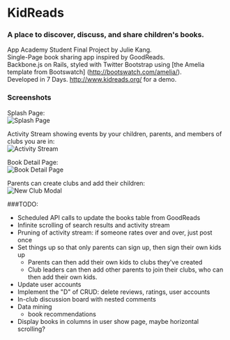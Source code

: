 # KidReads
### A place to discover, discuss, and share children's books.

App Academy Student Final Project by Julie Kang.   
Single-Page book sharing app inspired by GoodReads.   
Backbone.js on Rails, styled with Twitter Bootstrap using [the Amelia template from Bootswatch] (http://bootswatch.com/amelia/).    
Developed in 7 Days.
http://www.kidreads.org/ for a demo.   

### Screenshots

Splash Page:   
![Splash Page](http://i.imgur.com/G3rOr7j.png)

Activity Stream showing events by your children, parents, and members of clubs you are in:   
![Activity Stream](http://i.imgur.com/fGB9qfS.png)

Book Detail Page:   
![Book Detail Page](http://i.imgur.com/YxolVC4.png)

Parents can create clubs and add their children:   
![New Club Modal](http://i.imgur.com/kdMeZYw.png)

###TODO:

+ Scheduled API calls to update the books table from GoodReads
+ Infinite scrolling of search results and activity stream
+ Pruning of activity stream: if someone rates over and over, just post once
+ Set things up so that only parents can sign up, then sign their own kids up
    + Parents can then add their own kids to clubs they've created
    + Club leaders can then add other parents to join their clubs, who can then add their own kids.
+ Update user accounts
+ Implement the "D" of CRUD: delete reviews, ratings, user accounts
+ In-club discussion board with nested comments
+ Data mining
    + book recommendations
+ Display books in columns in user show page, maybe horizontal scrolling?
